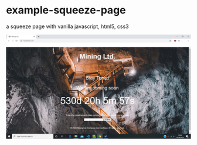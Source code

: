 # example-squeeze-page
a squeeze page with vanilla javascript, html5, css3

![squeezepage](images/docimg-squeeze-5-6-2020.jpg)
